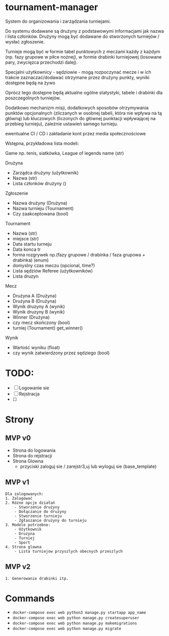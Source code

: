 # tournament-manager

System do organizowania i zarządzania turniejami.

Do systemu dodawane są drużyny z podstawowymi informacjami jak nazwa i lista członków.
Drużyny mogą być dodawane do stworzonych turniejów / wysłać zgłoszenie.

Turnieje mogą być w formie tabel punktowych z meczami każdy z każdym (np. fazy grupowe w piłce nożnej), w formie drabinki turniejowej (losowane pary, zwycięzca przechodzi dalej).

Specjalni użytkownicy - sędziowie - mogą rozpoczynać mecze i w ich trakcie zaznaczać/dodawać otrzymane przez drużyny punkty, wyniki dostępne będą na żywo

Oprócz tego dostępne będą aktualne ogólne statystyki, tabele i drabinki dla poszczególnych turniejów.

Dodatkowo mechanizm misji, dodatkowych sposobów otrzymywania punktów opcjonalnych (zliczanych w osobnej tabeli, która nie wpływa na tą główną) lub kluczowych (liczonych do głównej punktacji wpływającej na przebieg turnieju), zależnie ustawień samego turnieju.

ewentualne CI / CD i zakładanie kont przez media społecznościowe

Wstępna, przykładowa lista modeli:

Game np. tenis, siatkówka, League of legends
    name (str)

Drużyna
- Zarządca drużyny (użytkownik)
- Nazwa (str)
- Lista członków drużyny ()

Zgłoszenie
- Nazwa drużyny (Drużyna)
- Nazwa turnieju (Tournament)
- Czy zaakceptowana (bool)

Tournament
- Nazwa (str)
- miejsce (str)
- Data startu turneju
- Data konca tr
- forma rozgrywek np.(fazy grupowe / drabinka / faza grupowa + drabinka) (enum)
- domyslny czas meczu (opcional, time?)
- Lista sędziów Referee (użytkowników)
- Lista druzyn 

Mecz
- Drużyna A (Drużyna)
- Drużyna B (Drużyna)
- Wynik druzyny A (wynik)
- Wynik druzyny B (wynik)
- Winner (Drużyna)
- czy mecz skończony (bool)
- turniej (Tournament)
get_winner()

Wynik
- Wartość wyniku (float)
- czy wynik zatwierdzony przez sędziego (bool)


# TODO:
- [ ] Logowanie sie 
- [ ] Rejstracja 
- [ ] 


# Strony

## MVP v0
 - Strona do logowania
 - Strona do rejstracji 
 - Strona Glowna
    - przyciski zaloguj sie / zarejstr3,uj lub wyloguj sie (base_template)

## MVP v1
    Dla zalogowanych:
    1. Zalogować
    2. Różne opcje działań
        - Stworzenie drużyny
        - Dołączanie do drużyny
        - Stworzenie turnieju
        - Zgłaszanie drużyny do turnieju
    3. Modele potrzebne:
        - Użytkownik
        - Drużyna
        - Turniej
        - Sport
    4. Strona glowna 
        - Lista turniejow przyszlych obecnych przeszlych

## MVP v2
    1. Generowanie drabinki itp.


# Commands
- `docker-compose exec web python3 manage.py startapp app_name`
- `docker-compose exec web python manage.py createsuperuser`
- `docker-compose exec web python manage.py makemigrations`
- `docker-compose exec web python manage.py migrate`